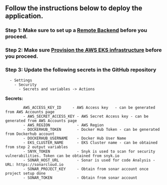 ## Follow the instructions below to deploy the application.

 ### Step 1: Make sure to set up a [Remote Backend](/infra_as_code/1.aws_ias_rb-s3-db/README.md) before you proceed.

 ### Step 2: Make sure [Provision the AWS EKS infrastructure](infra_as_code/2.aws_eks_ias/README.md) before you proceed.   

 ### Step 3: Update the following secrets in the GitHub repository
  
      - Settings 
        - Security 
          - Secrets and variables -> Actions 
  

  **Secrets:**

            AWS_ACCESS_KEY_ID     - AWS Access key   - can be generated from AWS Accounts page              
            - AWS_SECRET_ACCESS_KEY - AWS Secret Access key - can be generated from AWS Accounts page              
            - AWS_REGION            - AWS Region 
            - DOCKERHUB_TOKEN       - Docker Hub Token - can be generated from Dockerhub account
            - DOCKERHUB_USERNAME    - Docker Hub User Name            
            - EKS_CLUSTER_NAME      - EKS Cluster name - can be obtained from step 2 output variables
            - SNYK_TOKEN            - Snyk is used to scan for security vulnerabilities. Token can be obtained from snyk.io
            - SONAR_HOST_URL        - Sonar is used for code Analysis - URL: https://sonarcloud.io
            - SONAR_PROJECT_KEY     - Obtain from sonar account once project setup done
            - SONAR_TOKEN           - Obtain from sonar account 


 


